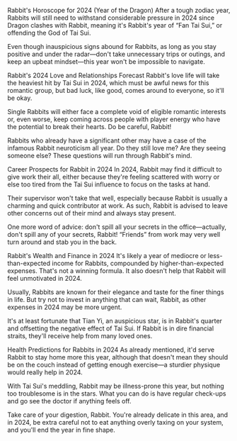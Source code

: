 Rabbit's Horoscope for 2024 (Year of the Dragon)
After a tough zodiac year, Rabbits will still need to withstand considerable pressure in 2024 since Dragon clashes with Rabbit, meaning it's Rabbit's year of “Fan Tai Sui,” or offending the God of Tai Sui.

Even though inauspicious signs abound for Rabbits, as long as you stay positive and under the radar—don't take unnecessary trips or outings, and keep an upbeat mindset—this year won't be impossible to navigate.

Rabbit's 2024 Love and Relationships Forecast
Rabbit's love life will take the heaviest hit by Tai Sui in 2024, which must be awful news for this romantic group, but bad luck, like good, comes around to everyone, so it'll be okay.

Single Rabbits will either face a complete void of eligible romantic interests or, even worse, keep coming across people with player energy who have the potential to break their hearts. Do be careful, Rabbit!

Rabbits who already have a significant other may have a case of the infamous Rabbit neuroticism all year. Do they still love me? Are they seeing someone else? These questions will run through Rabbit's mind.

Career Prospects for Rabbit in 2024
In 2024, Rabbit may find it difficult to give work their all, either because they're feeling scattered with worry or else too tired from the Tai Sui influence to focus on the tasks at hand.

Their supervisor won't take that well, especially because Rabbit is usually a charming and quick contributor at work. As such, Rabbit is advised to leave other concerns out of their mind and always stay present.

One more word of advice: don't spill all your secrets in the office—actually, don't spill any of your secrets, Rabbit! “Friends” from work may very well turn around and stab you in the back.

Rabbit's Wealth and Finance in 2024
It's likely a year of mediocre or less-than-expected income for Rabbits, compounded by higher-than-expected expenses. That's not a winning formula. It also doesn't help that Rabbit will feel unmotivated in 2024.

Usually, Rabbits are known for their elegance and taste for the finer things in life. But try not to invest in anything that can wait, Rabbit, as other expenses in 2024 may be more urgent.

It's at least fortunate that Tian Yi, an auspicious star, is in Rabbit's quarter and offsetting the negative effect of Tai Sui. If Rabbit is in dire financial straits, they'll receive help from many loved ones.

Health Predictions for Rabbits in 2024
As already mentioned, it'd serve Rabbit to stay home more this year, although that doesn't mean they should be on the couch instead of getting enough exercise—a sturdier physique would really help in 2024.

With Tai Sui's meddling, Rabbit may be illness-prone this year, but nothing too troublesome is in the stars. What you can do is have regular check-ups and go see the doctor if anything feels off.

Take care of your digestion, Rabbit. You're already delicate in this area, and in 2024, be extra careful not to eat anything overly taxing on your system, and you'll end the year in fine shape.
